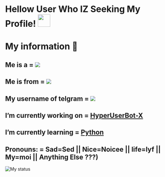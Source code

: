 <html>
  
# Hellow User Who IZ Seeking My Profile! <img src="https://raw.githubusercontent.com/MartinHeinz/MartinHeinz/master/wave.gif" width="40px">

# My information 📜

## Me is a = ![](https://img.shields.io/badge/-student🤓🤓-neongreen)

## Me is from = ![](https://img.shields.io/badge/-India😁😁-black)

## My username of telgram = ![](https://img.shields.io/badge/@UNKNOWN_MEMBER_69-green)

## I’m currently working on = [HyperUserBot-X](https://github.com/ahirearyan2/HyperUserBot-X)

## I’m currently learning = [Python](https://www.python.org)

## Pronouns: = Sad=Sed || Nice=Noicee || life=lyf || My=moi || Anything Else ???)

![My status](https://github-readme-stats.vercel.app/api?username=ahirearyan2&show_icons=true&theme=tokyonight)

</body>

</html>



<!--
**ahirearyan2/ahirearyan2** is a ✨ _special_ ✨ repository because its `README.md` (this file) appears on your GitHub profile.

Here are some ideas to get you started:

- 👯 I’m looking to collaborate on ...
- 🤔 I’m looking for help with ...
- 💬 Ask me about ...
- 📫 How to reach me: ...
- 😄 Pronouns: ...
- ⚡ Fun fact: ...
-->
